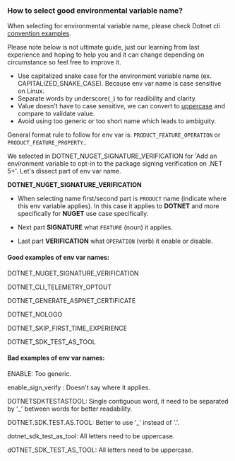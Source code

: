 ### How to select good environmental variable name?
When selecting for environmental variable name, please check Dotnet cli [convention examples](https://github.com/dotnet/sdk/blob/56a6239ba8959df4e7d851923e5022a0fce78805/src/Cli/dotnet/Program.cs#L158-L165).

Please note below is not ultimate guide, just our learning from last experience and hoping to help you and it can change depending on circumstance so feel free to improve it.

* Use capitalized snake case for the environment variable name (ex. CAPITALIZED_SNAKE_CASE). Because env var name is case sensitive on Linux.
* Separate words by underscore(`_`) to for readibility and clarity.
* Value doesn't have to case sensitive, we can convert to [uppercase](https://github.com/NuGet/NuGet.Client/blob/680f9bd4e97db7cd7482584276886764de69d3cb/src/NuGet.Core/NuGet.Packaging/PackageArchiveReader.cs#L530) and compare to validate value.
* Avoid using too generic or too short name which leads to ambiguity.

General format rule to follow for env var is: `PRODUCT_FEATURE_OPERATION` or `PRODUCT_FEATURE_PROPERTY`..

We selected in DOTNET_NUGET_SIGNATURE_VERIFICATION for 'Add an environment variable to opt-in to the package signing verification on .NET 5+'. Let's dissect part of env var name.

<b>DOTNET_NUGET_SIGNATURE_VERIFICATION</b>

* When selecting name first/second part is `PRODUCT` name (indicate where this env variable applies). In this case it applies to <b>DOTNET</b> and more specifically for <b>NUGET</b> use case specifically.

* Next part <b>SIGNATURE</b> what `FEATURE` (noun) it applies.

* Last part <b>VERIFICATION</b>  what `OPERATION` (verb) it enable or disable.

#### Good examples of env var names:

DOTNET_NUGET_SIGNATURE_VERIFICATION

DOTNET_CLI_TELEMETRY_OPTOUT

DOTNET_GENERATE_ASPNET_CERTIFICATE

DOTNET_NOLOGO

DOTNET_SKIP_FIRST_TIME_EXPERIENCE

DOTNET_SDK_TEST_AS_TOOL

#### Bad examples of env var names:

ENABLE: Too generic.

enable_sign_verify : Doesn't say where it applies.

DOTNETSDKTESTASTOOL: Single contiguous word, it need to be separated by '_' between words for better readability.

DOTNET.SDK.TEST.AS.TOOL: Better to use '_' instead of '.'.

dotnet_sdk_test_as_tool: All letters need to be uppercase.

dOTNET_SDK_TEST_AS_TOOL: All letters need to be uppercase.
